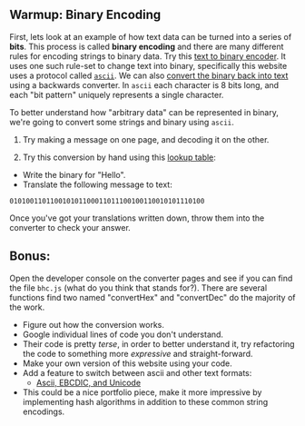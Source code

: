 ## Warmup: Binary Encoding

First, lets look at an example of how text data can be turned into a series of __bits__. This process is called __binary encoding__ and there are many different rules for encoding strings to binary data. Try this [text to binary encoder](http://www.binaryhexconverter.com/ascii-text-to-binary-converter). It uses one such rule-set to change text into binary, specifically this website uses a protocol called [`ascii`](https://en.wikipedia.org/wiki/ASCII). We can also [convert the binary back into text](http://www.binaryhexconverter.com/binary-to-ascii-text-converter) using a backwards converter. In `ascii` each character is 8 bits long, and each "bit pattern" uniquely represents a single character.

To better understand how "arbitrary data" can be represented in binary, we're going to convert some strings and binary using `ascii`.

1. Try making a message on one page, and decoding it on the other.

1. Try this conversion by hand using this [lookup table](http://www.rapidtables.com/code/text/ascii-table.htm):
  * Write the binary for "Hello".
  * Translate the following message to text:
  ```
  010100110110010101100011011100100110010101110100
  ```

Once you've got your translations written down, throw them into the converter to check your answer.

## Bonus:

Open the developer console on the converter pages and see if you can find the file `bhc.js` (what do you think that stands for?). There are several functions find two named "convertHex" and "convertDec" do the majority of the work.
  * Figure out how the conversion works.
  * Google individual lines of code you don't understand.
  * Their code is pretty *terse*, in order to better understand it, try refactoring the code to something more *expressive* and straight-forward.
  * Make your own version of this website using your code.
  * Add a feature to switch between ascii and other text formats:
    * [Ascii, EBCDIC, and Unicode](https://www.cs.umd.edu/class/sum2003/cmsc311/Notes/Data/ascii.html)
  * This could be a nice portfolio piece, make it more impressive by implementing hash algorithms in addition to these common string encodings.
